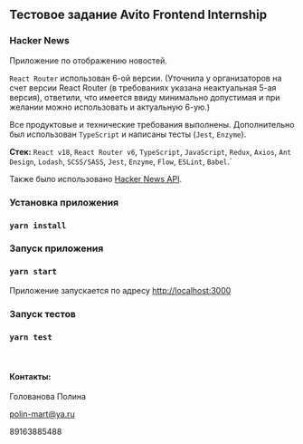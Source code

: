 ## Тестовое задание Avito Frontend Internship

### Hacker News

Приложение по отображению новостей.

`React Router` использован 6-ой версии. (Уточнила у организаторов на счет версии React Router (в требованиях указана неактуальная 5-ая версия), ответили, что имеется ввиду минимально
допустимая и при желании можно использовать и актуальную 6-ую.)

Все продуктовые и технические требования выполнены. Дополнительно был использован `TypeScript` и написаны тесты (`Jest`, `Enzyme`).

**Стек:** `React v18`, `React Router v6`, `TypeScript`, `JavaScript`, `Redux`, `Axios`, `Ant Design`, `Lodash`, `SCSS/SASS`, `Jest`, `Enzyme`, `Flow`, `ESLint`,  `Babel`.`

Также было использовано [Hacker News API](https://github.com/HackerNews/API). 

### Установка приложения

### `yarn install`

### Запуск приложения

### `yarn start`

Приложение запускается по адресу [http://localhost:3000](http://localhost:3000)

### Запуск тестов

### `yarn test`

<br/>

#### Контакты:
Голованова Полина

polin-mart@ya.ru

89163885488